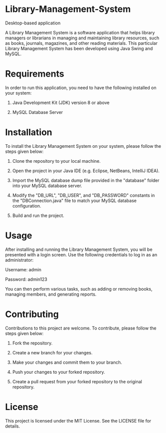 # Library-Management-System
Desktop-based application

A Library Management System is a software application that helps library managers or librarians in managing and maintaining library resources, such as books, journals, magazines, and other reading materials. This particular Library Management System has been developed using Java Swing and MySQL.

# Requirements
In order to run this application, you need to have the following installed on your system:

1. Java Development Kit (JDK) version 8 or above

2. MySQL Database Server

# Installation
To install the Library Management System on your system, please follow the steps given below:

1. Clone the repository to your local machine.

2. Open the project in your Java IDE (e.g. Eclipse, NetBeans, IntelliJ IDEA).

3. Import the MySQL database dump file provided in the "database" folder into your MySQL database server.

4. Modify the "DB_URL", "DB_USER", and "DB_PASSWORD" constants in the "DBConnection.java" file to match your MySQL database configuration.

5. Build and run the project.

# Usage
After installing and running the Library Management System, you will be presented with a login screen. Use the following credentials to log in as an administrator:

Username: admin

Password: admin123

You can then perform various tasks, such as adding or removing books, managing members, and generating reports.

# Contributing
Contributions to this project are welcome. To contribute, please follow the steps given below:

1. Fork the repository.

2. Create a new branch for your changes.

3. Make your changes and commit them to your branch.

4. Push your changes to your forked repository.

5. Create a pull request from your forked repository to the original repository.

# License
This project is licensed under the MIT License. See the LICENSE file for details.
